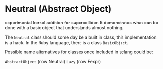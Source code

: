 # Neutral (Abstract Object)
experimental kernel addition for supercollider. It demonstrates what can be done with a basic object that understands almost nothing. 

The `Neutral` class should some day be a built in class, this implementation is a hack. In the Ruby language, there is a class `BasicObject`.

Possible name alternatives for classes once included in sclang could be:

`AbstractObject` (now Neutral)
`Lazy` (now Fexpr)

